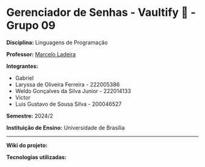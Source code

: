 # Gerenciador de Senhas - Vaultify 🔐 - Grupo 09

**Disciplina:** Linguagens de Programação

**Professor:** [Marcelo Ladeira](https://buscatextual.cnpq.br/buscatextual/visualizacv.do)

**Integrantes:**
* Gabriel 
* Laryssa de Oliveira Ferreira - 222005386
* Weldo Gonçalves da Silva Junior - 222014133
* Victor
* Luis Gustavo de Sousa Silva - 200046527

**Semestre:** 2024/2

**Instituição de Ensino:** Universidade de Brasília
***
**Wiki do projeto:**

**Tecnologias utilizadas:**
